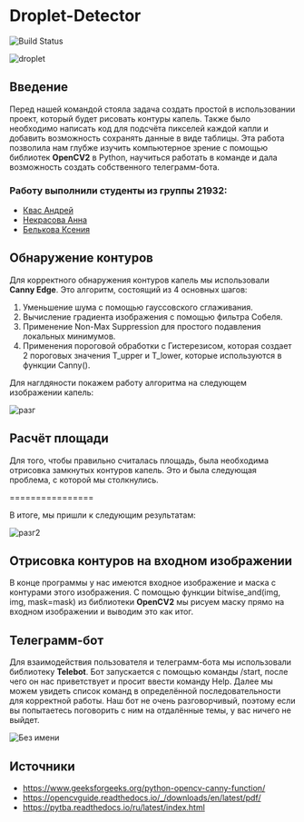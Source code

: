# Droplet-Detector
![Build Status](https://github.com/kvasik3000/Droplet-Detector/actions/workflows/python-app.yml/badge.svg?branch=main)

![droplet](https://github.com/kvasik3000/Droplet-Detector/assets/124969658/c1928e58-414d-49ef-97dd-20d10441bfd5)


## Введение
Перед нашей командой стояла задача создать простой в использовании проект, который будет рисовать контуры капель. Также было необходимо написать код для подсчёта пикселей каждой капли и добавить возможность сохранять данные в виде таблицы. Эта работа позволила нам глубже изучить компьютерное зрение с помощью библиотек **OpenCV2** в Python, научиться работать в команде и дала возможность создать собственного телеграмм-бота.

### Работу выполнили студенты из группы 21932:

- [Квас Андрей](https://github.com/kvasik3000)
- [Некрасова Анна](https://github.com/NekrasovaAnn)
- [Белькова Ксения](https://github.com/didilovu)

## Обнаружение контуров

Для корректного обнаружения контуров капель мы использовали **Canny Edge**. Это алгоритм, состоящий из 4 основных шагов:

1. Уменьшение шума с помощью гауссовского сглаживания.
2. Вычисление градиента изображения с помощью фильтра Собеля.
3. Применение Non-Max Suppression для простого подавления локальных минимумов.
4. Применения пороговой обработки с Гистерезисом, которая создает 2 пороговых значения T_upper и T_lower, которые используются в функции Canny().

Для наглдяности покажем работу алгоритма на следующем изображении капель:

![разг](https://github.com/kvasik3000/Droplet-Detector/assets/124969658/32e768ae-bb56-4cb3-b32c-61f6f3158c25)


## Расчёт площади

Для того, чтобы правильно считалась площадь, была необходима отрисовка замкнутых контуров капель. Это и была следующая проблема, с которой мы столкнулись.

================

В итоге, мы пришли к следующим результатам:

![разг2](https://github.com/kvasik3000/Droplet-Detector/assets/124969658/7904d768-380c-4ff6-be3d-87fbaf159be0)


## Отрисовка контуров на входном изображении

В конце программы у нас имеются входное изображение и маска с контурами этого изображения. С помощью функции bitwise_and(img, img, mask=mask) из библиотеки **OpenCV2** мы рисуем маску прямо на входном изображении и выводим это как итог.

## Телеграмм-бот

Для взаимодействия пользователя и телеграмм-бота мы использовали библиотеку **Telebot**. Бот запускается с помощью команды /start, после чего он нас приветствует и просит ввести команду Help. Далее мы можем увидеть список команд в определённой последовательности для корректной работы. Наш бот не очень разговорчивый, поэтому если вы попытаетесь поговорить с ним на отдалённые темы, у вас ничего не выйдет.


![Без имени](https://github.com/kvasik3000/Droplet-Detector/assets/124969658/ff7c0fff-05f0-4ddb-8bc3-4225ed99166e)


## Источники

- https://www.geeksforgeeks.org/python-opencv-canny-function/
- https://opencvguide.readthedocs.io/_/downloads/en/latest/pdf/
- https://pytba.readthedocs.io/ru/latest/index.html
